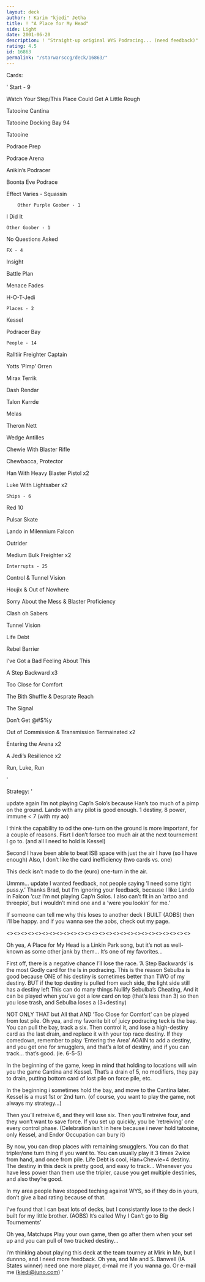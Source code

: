 ```yaml
---
layout: deck
author: ! Karim "kjedi" Jetha
title: ! "A Place for My Head"
side: Light
date: 2001-06-20
description: ! "Straight-up original WYS Podracing... (need feedback)"
rating: 4.5
id: 16863
permalink: "/starwarsccg/deck/16863/"
---
```

Cards: 

'        Start - 9

Watch Your Step/This Place Could Get A Little Rough

Tatooine Cantina

Tatooine Docking Bay 94

Tatooine

Podrace Prep

Podrace Arena

Anikin’s Podracer

Boonta Eve Podrace

Effect Varies - Squassin


        Other Purple Goober - 1

I Did It


	Other Goober - 1

No Questions Asked


	FX - 4

Insight

Battle Plan

Menace Fades

H-O-T-Jedi


	Places - 2

Kessel

Podracer Bay


	People - 14

Ralltiir Freighter Captain

Yotts ’Pimp’ Orren

Mirax Terrik

Dash Rendar

Talon Karrde

Melas

Theron Nett

Wedge Antilles

Chewie With Blaster Rifle

Chewbacca, Protector

Han With Heavy Blaster Pistol x2

Luke With Lightsaber x2


	Ships - 6

Red 10

Pulsar Skate

Lando in Milennium Falcon

Outrider

Medium Bulk Freighter x2


	Interrupts - 25

Control & Tunnel Vision

Houjix & Out of Nowhere

Sorry About the Mess & Blaster Proficiency

Clash oh Sabers

Tunnel Vision

Life Debt

Rebel Barrier

I’ve Got a Bad Feeling About This

A Step Backward x3

Too Close for Comfort

The Bith Shuffle & Desprate Reach

The Signal

Don’t Get @#$%y

Out of Commission & Transmission Termainated x2

Entering the Arena x2

A Jedi’s Resilience x2

Run, Luke, Run

'

Strategy: '

update again  I’m not playing Cap’n Solo’s because Han’s too much of a pimp on the ground.  Lando with any pilot is good enough.  1 destiny, 8 power, immune < 7 (with my ao)

I think the capability to od the one-turn on the ground is more important, for a couple of reasons.  Fisrt I don’t forsee too much air at the next tournement I go to.  (and all I need to hold is Kessel)

Second I have been able to beat ISB space with just the air I have (so I have enough)  Also, I don’t like the card inefficiency (two cards vs. one)

This deck isn’t made to do the (euro) one-turn in the air.


Ummm... update I wanted feedback, not people saying ’I need some tight puss.y.’  Thanks Brad, but I’m ignoring your feedback, because I like Lando in Falcon ’cuz I’m not playing Cap’n Solos.  I also can’t fit in an ’artoo and threepio’, but i wouldn’t mind one and a ’were you lookin’ for me.’

If someone can tell me why this loses to another deck I BUILT (AOBS) then i’ll be happy.  and if you wanna see the aobs, check out my page.


<><><><><><><><><><><><><><><><><><><><><><><><><><>

Oh yea, A Place for My Head is a Linkin Park song, but it’s not as well-known as some other jank by them...  It’s one of my favorites...


First off, there is a negative chance I’ll lose the race.  ’A Step Backwards’ is the most Godly card for the ls in podracing.  This is the reason Sebulba is good because ONE of his destiny is sometimes better than TWO of my destiny.  BUT if the top destiny is pulled from each side, the light side still has a destiny left  This can do many things Nullify Sebulba’s Cheating, And it can be played when you’ve got a low card on top (that’s less than 3) so then you lose trash, and Sebulba loses a (3+destiny)

NOT ONLY THAT but All that AND ’Too Close for Comfort’ can be played from lost pile.  Oh yea, and my favorite bit of juicy podracing teck is the bay.  You can pull the bay, track a six.  Then control it, and lose a high-destiny card as the last drain, and replace it with your top race destiny.  If they comedown, remember to play ’Entering the Area’ AGAIN to add a destiny, and you get one for smugglers, and that’s a lot of destiny, and if you can track... that’s good. (ie. 6-5-5)


In the beginning of the game, keep in mind that holding to locations will win you the game Cantina and Kessel.  That’s a drain of 5, no modifiers, they pay to drain, putting bottom card of lost pile on force pile, etc.

In the beginning i sometimes hold the bay, and move to the Cantina later.  Kessel is a must 1st or 2nd turn. (of course, you want to play the game, not always my strategy...)


Then you’ll retreive 6, and they will lose six.  Then you’ll retreive four, and they won’t want to save force.  If you set up quickly, you be ’retreiving’ one every control phase. (Celebration isn’t in here because i never hold tatooine, only Kessel, and Endor Occupation can bury it)


By now, you can drop places with remaining smugglers.  You can do that tripler/one turn thing if you want to.  You can usually play it 3 times 2wice from hand, and once from pile.  Life Debt is cool, Han+Chewie=4 destiny.  The destiny in this deck is pretty good, and easy to track...  Whenever you have less power than them use the tripler, cause you get multiple destinies, and also they’re good.


In my area people have stopped teching against WYS, so if they do in yours, don’t give a bad rating because of that.

I’ve found that I can beat lots of decks, but I consistantly lose to the deck I built for my little brother. (AOBS) It’s called Why I Can’t go to Big Tournements’


Oh yea, Matchups  Play your own game, then go after them when your set up and you can pull of two tracked destiny...


I’m thinking about playing this deck at the team tourney at Mirk in Mn, but I dunnno, and I need more feedback.  Oh yea, and Me and S. Banwell (IA States winner) need one more player, d-mail me if you wanna go. Or e-mail me (kjedi@juno.com)     '

